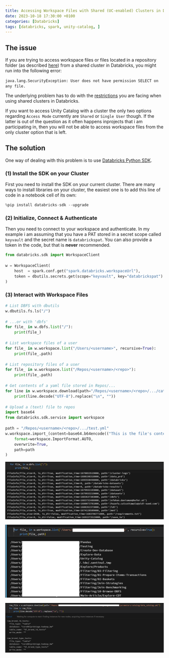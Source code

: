 ```yaml
---
title: Accessing Workspace Files with Shared (UC-enabled) Clusters in Databricks
date: 2023-10-18 17:30:00 +0100
categories: [Databricks]
tags: [databricks, spark, unity-catalog, ]
---
```


## The issue

If you are trying to access workspace files or files located in a repository folder (as described [here](https://learn.microsoft.com/en-us/azure/databricks/files/workspace-interact)) from a shared cluster in Databricks, you might run into the following error:

`java.lang.SecurityException: User does not have permission SELECT on any file.`

The underlying problem has to do with the [restrictions](<https://learn.microsoft.com/en-us/azure/databricks/files/workspace-interact>) you are facing when using shared clusters in Databricks.

If you want to access Unity Catalog with a cluster the only two options regarding `Access Mode` currently are `Shared` or `Single User` though. If the latter is out of the question as it often happens inprojects that i am participating in, then you will not be able to access workspace files from the only cluster option that is left.

## The solution

One way of dealing with this problem is to use [Databricks Python SDK](https://databricks-sdk-py.readthedocs.io/en/latest/).

### (1) Install the SDK on your Cluster

First you need to install the SDK on your current cluster. There are many ways to install libraries on your cluster, the easiest one is to add this line of code in a notebook cell of its own:

```python
%pip install databricks-sdk --upgrade
```

### (2) Initialize, Connect & Authenticate

Then you need to connect to your workspace and authenticate. In my example i am assuming that you have a PAT stored in a secret scope called `keyvault` and the secret name is `databrickspat`. You can also provide a token in the code, but that is __never__ recommended.

```python
from databricks.sdk import WorkspaceClient

w = WorkspaceClient(
    host  = spark.conf.get("spark.databricks.workspaceUrl"),
    token = dbutils.secrets.get(scope="keyvault", key="databrickspat")
)
```

### (3) Interact with Workspace Files

```python
# List DBFS with dbutils
w.dbutils.fs.ls("/")
 
# ...or with 'dbfs'
for file_ in w.dbfs.list("/"):
    print(file_)
    
# List workspace files of a user
for file_ in w.workspace.list("/Users/<username>", recursive=True):
    print(file_.path)
    
# List repository files of a user
for file_ in w.workspace.list("/Repos/<username>/<repo>"):
    print(file_.path)
 
# Get contents of a yaml file stored in Repos/...    
for line in w.workspace.download(path="/Repos/<username>/<repo>/.../catalog.yml"):
    print(line.decode("UTF-8").replace("\n", ""))

# Upload a (text) file to repos
import base64
from databricks.sdk.service import workspace

path = "/Repos/<username>/<repo>/.../test.yml"
w.workspace.import_(content=base64.b64encode(("This is the file's content").encode()).decode(),
    format=workspace.ImportFormat.AUTO,
    overwrite=True,
    path=path
)
```

![List DBFS](/assets/img/dbfs.png)

![List User Files](/assets/img/user.png)

![Download File](/assets/img/yaml.png)
